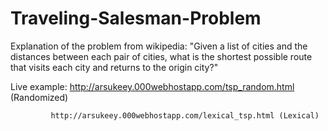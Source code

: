 # Traveling-Salesman-Problem
Explanation of the problem from wikipedia: "Given a list of cities and the distances between each pair of cities, what is the shortest possible route that visits each city and returns to the origin city?" 

Live example: http://arsukeey.000webhostapp.com/tsp_random.html (Randomized) 
             
             http://arsukeey.000webhostapp.com/lexical_tsp.html (Lexical)
